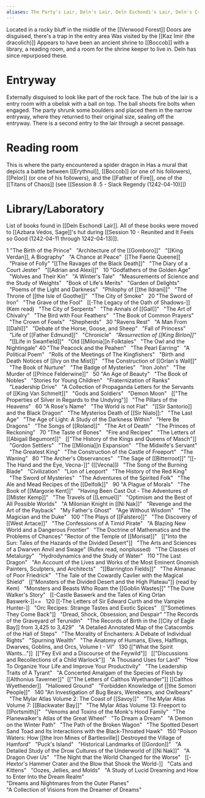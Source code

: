 ```yaml
---
aliases: The Party's Lair, Deln's Lair, Deln Eschondi's Lair, Deln's Crypt
---
```


Located in a rocky bluff in the middle of the [[Verwood Forest]]
Doors are disguised, there's a trap in the entry area
Was visited by the [[Kaz Imir (the dracolich)]]
Appears to have been an ancient shrine to [[Boccob]] with a library, a reading room, and a room for the shrine keeper to live in. Deln has since repurposed these.

# Entryway
Externally disguised to look like part of the rock face.  The hub of the lair is a entry room with a obelisk with a ball on top.  The ball shoots fire bolts when engaged.  The party shrunk some boulders and placed them in the narrow entryway, where they returned to their original size, sealing off the entryway.  There is a second entry to the lair through a secret passage.

# Reading room
This is where the party encountered a spider dragon in Has a mural that depicts a battle between [[Erythnul]], [[Boccob]] (or one of his followers), [[Pelor]] (or one of his followers), and the [[Father of Fire]], one of the [[Titans of Chaos]] (see [[Session 8 .5 - Slack Regendy (1242-04-10)]])

# Library/Laboratory

List of books found in [[Deln Eschondi Lair]].  All of these books were moved to [[Azbara Vedos, Sage]]'s hut during [[Session 10 - Reunited and It Feels so Good (1242-04-11 through 1242-04-13)]].

1 "The Birth of the Prince"
  "Architecture of the [[Gomboro]]"
  "[[King Verdan]], A Biography"
  "A Chance at Peace"
 [[The Faerie Queene]]
  "Praise of Folly"
"[[The Ravages of the Black Death]]"
  "The Diary of a Court Jester"
  "[[Adrian and Alexi]]"
  10 "Godfathers of the Golden Age"
  "Wolves and Their Kin"
  "A Winter's Tale"
  "Measurements of Science and the Study of Weights"
  "Book of Life's Merits"
  "Garden of Delights"
  "Poems of the Light and Darkness"
  "Philophy of [[the Ildrani]]"
  "The Throne of [[the Isle of Goothe]]"
  "The City of Smoke"
  20 "The Sword of Iron"
  "The Grave of the Fool"
  [[-The Legacy of the Oath of Shadows-]] (Kem read)
  "The City of Serpents"
  "The Annals of [[Gall]]"
  "The Art of Chivalry"
  "The Bird with Four Feathers"
  "The Book of Common Prayers"
  "The Crown of Fowls"
  "Shepherds"
  30 "Ravens Rest"
  "A Man From [[Dahl]]"
  "Debate of the Horse, Goose, and Sheep"
  "Fall of Princess"
  "Life of [[Father Edmund]]"
  "Chronicle"
  *"Resurrection of [[King Birlon]]"*
  "[[Life in Swanfield]]"
  "Old [[Milonia]]n Folktales"
  "The Owl and the Nightingale"
40 "The Peacock and the Peahen"
  "The Pearl Earring"
  "A Political Poem"
  "Rolls of the Meetings of The Kingfishers"
  "Birth and Death Notices of [[Ivy on the Mist]]"
  "The Construction of [[Orlan's Wall]]"
  "The Book of Nurture"
  "The Badge of Mysteries"
  "Iron John"
  "The Murder of [[Prince Felderwine]]"
  50 "An Age of Beauty"
  "The Book of Nobles"
  "Stories for Young Children"
  "Fraternization of Ranks"
  "Leadership Drive"
  "A Collection of Propaganda Letters for the Servants of [[King Van Schmelt]]"
  "Gods and Soldiers"
  "Demon Moon"
  [["The Properties of Silver in Regards to the Undying"]]
  "The Pillars of the Heavens"
  60 "A Rose's Name"
  "The World is not Flat"
  "[[Sir Santorio]] and the Black Dragon"
  "The Mysterios Death of [[Sir Nialo]]:"
  "The Last Age"
  "The Age of Light: A Study of the Darkness Within"
  "Here Be Dragons"
  "The Songs of [[Roland]]"
  "The Art of Death"
  "The Princes of Reckoning"
  70 "The Taste of Bones"
  "Fire and Recipes"
  "The Letters of [[Abigail Begumont]]"
  [["The History of the Kings and Queens of Masch"]]
  "Gordon Settlers"
  "The [[Milonia]]n Expansion"
  "The Midwife's Servant"
  "The Greatest King"
  "The Construction of the Castle of Freeport"
  "The Waning"
  80 "The Archer's Observances"
  "The Sage of [[Bitterroot]]"
"[[-The Hand and the Eye, Vecna-]]" ([[Vecna]])
  "The Song of the Burning Blade"
  "Civilization"
  "Lion of Leoport"
  "The History of the Red King"
  "The Sword of Mysteries"
  "The Adventures of the Spirited Folk"
  "The Ale and Mead Recipes of the [[Delfolk]]"
  90 "A Plague of Morals"
  "The Book of [[Margorie Kent]]"
  "Having Been Cast Out - The Adventures of [[Mister Kemp]]"
  "The Travels of [[Lemuel]]"
  "Optimism and the Best of All Possible Worlds"
  "A Milonian Knight in [[Ni Nak]]"
  "Revenge and the Art of the Payback"
  "My Father's Ghost"
  "Age Without Wisdom"
  "The Magician and the Duke"
  100 "The Plays of [[Falstero]]"
  "The Discovery of [[West Artace]]"
  "The Confessions of A Timid Pirate"
  "A Blazing New World and a Dangerous Frontier"
  "The Doctrine of Mathematics and the Problems of Chances"
"Rector of the Temple of [[Morisat]]"
  [["Into the Sun: Tales of the Hazards of the Divided Desert"]]
  "The Arts and Sciences of a Dwarven Anvil and Swage" (Rufex read, nonplussed)
  "The Classes of Metalurgy"
  "Hydrodynamics and the Study of Water"
  110 "The Last Dragon"
  "An Account of the Lives and Works of the Most Eminent Gnomish Painters, Sculpters, and Architects"
  "[[Barrington Fields]]"
  "The Almanac of Poor Friedrick"
  "The Tale of the Cowardly Cavlier with the Magical Shield"
  [["Monsters of the Divided Desert and the High Plateau"]] (read by Kem)
  "Monsters and Beasts Who Roam the [[Goblin Wastes]]"
"The Dune Walker's Story"
  [[-Castle Baswerk and the Tales of King Orlan Baswerk-]]==
  120 [[-The Letters of Sir Edward Curth and the Vampire Hunter-]]
  "Orc Recipes: Strange Tastes and Exotic Spices"
  [["Sometimes They Come Back"]]
  "Dread, Shock, Obsession, and Despair"
"The Records of the Graveyard of Terunidin"
  "The Records of Birth in the [[City of Eagle Bay]] from 3,425 to 3,429"
  "A Detailed Annotated Map of the Catacombs of the Hall of Steps"
  "The Morality of Enchanters: A Debate of Individual Rights"
  "Spurning Wealth"
  "The Anatomy of Humans, Elves, Halflings, Dwarves, Goblins, and Orcs, Volume I - VI"
  130 [["What the Spirit Wants..."]]
 [["Fey Evil and a Discourse of the Feywild"]]
  [["Discussions and Recollections of a Child Warlock"]]
  "A Thousand Uses for Lard"
  "How To Organize Your Life and Improve Your Productivity"
  "The Leadership Traits of A Tyrant"
  "A Concerted Amalgam of the Species of Flesh by [[Althonius Taverner]]"
 [["The Letters of Calthos Wyethander"]] [[Calthos Wyethender]]
  "Hallowed Ground"
  "Forbidden Knowledge of [[the Somori People]]"
  140 "An Investigation of Bug Bears, Werebears, and Owlbears"
  "The Mylar Atlas Volume 2: The Coast of [[Savoy]]"
  "The Mylar Atlas Volume 7: [[Blackwater Bay]]"
  "The Mylar Atlas Volume 13: Freeport to [[Portsmith]]"
  "Venoms and Toxins of the Monk's Hood Family"
  "The Planewalker's Atlas of the Great Wheel"
  "To Dream a Dream"
  "A Demon on the Winter Path"
  "The Path of the Broken Wagon"
  "The Spotted Desert Sand Toad and Its Interactions with the Black-Throated Hawk"
  150 "Poison Waters: How [[the Iron Mines of Bartlesville]] Destroyed the Village of Hamford"
  "Puck's Island"
  "Historical Landmarks of [[Gordon]]"
  "A Detailed Study of the Drow Cultures of the Underworld of [[Ni Nak]]"
  "A Dragon Over Us"
  "The Night that the World Changed for the Worse"
  [[-Hextor's Hammer Crater and the Blow that Shook the World-]]
  "Cats and Kittens"
  "Oozes, Jellies, and Molds"
  "A Study of Lucid Dreaming and How to Enter Into the Dream Realm"  
  "Dreams and Nightmares from the Outer Planes"  
  "A Collection of Visions from the Dreamer of Dreams"
